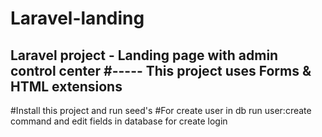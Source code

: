 # Laravel-landing
Laravel project - Landing page with admin control center
#-----
This project uses Forms & HTML extensions
-----
#Install this project and run seed's
#For create user in db run user:create command and edit fields in database for create login

